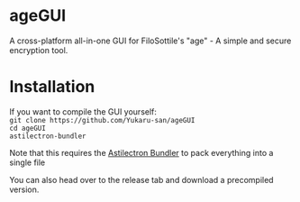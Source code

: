 # ageGUI
A cross-platform all-in-one GUI for FiloSottile's "age" - A simple and secure encryption tool.

# Installation
If you want to compile the GUI yourself:
<br>
```git clone https://github.com/Yukaru-san/ageGUI``` <br>
```cd ageGUI``` <br>
```astilectron-bundler``` <br>

Note that this requires the [Astilectron Bundler](https://github.com/asticode/go-astilectron-bundler) to pack everything into a single file
<br>

You can also head over to the release tab and download a precompiled version.
